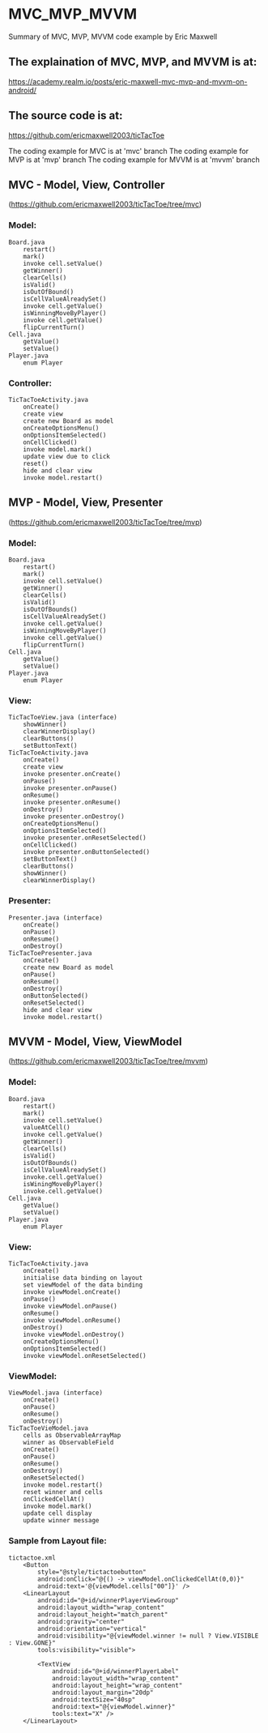 # MVC_MVP_MVVM
Summary of MVC, MVP, MVVM code example by Eric Maxwell

## The explaination of MVC, MVP, and MVVM is at:
https://academy.realm.io/posts/eric-maxwell-mvc-mvp-and-mvvm-on-android/

## The source code is at:
https://github.com/ericmaxwell2003/ticTacToe

The coding example for MVC is at 'mvc' branch
The coding example for MVP is at 'mvp' branch
The coding example for MVVM is at 'mvvm' branch

## MVC - Model, View, Controller
(https://github.com/ericmaxwell2003/ticTacToe/tree/mvc)

### Model:
	Board.java
	    restart()
	    mark()
		invoke cell.setValue()
	    getWinner()
	    clearCells()
	    isValid()
	    isOutOfBound()
	    isCellValueAlreadySet()
		invoke cell.getValue()
	    isWinningMoveByPlayer()
		invoke cell.getValue()
	    flipCurrentTurn()
	Cell.java
	    getValue()
	    setValue()
	Player.java
	    enum Player

### Controller:
	TicTacToeActivity.java
	    onCreate()
		create view
		create new Board as model
	    onCreateOptionsMenu()
	    onOptionsItemSelected()
	    onCellClicked()
		invoke model.mark()
		update view due to click
	    reset()
		hide and clear view
		invoke model.restart()

## MVP - Model, View, Presenter
(https://github.com/ericmaxwell2003/ticTacToe/tree/mvp) 

### Model: 
	Board.java
	    restart()
	    mark()
		invoke cell.setValue()
	    getWinner()
	    clearCells()
	    isValid()
	    isOutOfBounds()
	    isCellValueAlreadySet()
		invoke cell.getValue()
	    isWinningMoveByPlayer()
		invoke cell.getValue()
	    flipCurrentTurn()
	Cell.java
	    getValue()
	    setValue()
	Player.java
	    enum Player


### View:
	TicTacToeView.java (interface)
	    showWinner()
	    clearWinnerDisplay()
	    clearButtons()
	    setButtonText()
	TicTacToeActivity.java
	    onCreate()
		create view
		invoke presenter.onCreate()
	    onPause()
		invoke presenter.onPause()
	    onResume()
		invoke presenter.onResume()
	    onDestroy()
		invoke presenter.onDestroy()
	    onCreateOptionsMenu()
	    onOptionsItemSelected()
		invoke presenter.onResetSelected()
	    onCellClicked()
		invoke presenter.onButtonSelected()
	    setButtonText()
	    clearButtons()
	    showWinner()
	    clearWinnerDisplay()

### Presenter:
	Presenter.java (interface)
	    onCreate()
	    onPause()
	    onResume()
	    onDestroy()
	TicTacToePresenter.java
	    onCreate()
		create new Board as model
	    onPause()
	    onResume()
	    onDestroy()
	    onButtonSelected()
	    onResetSelected()
		hide and clear view
		invoke model.restart()

## MVVM - Model, View, ViewModel
(https://github.com/ericmaxwell2003/ticTacToe/tree/mvvm)

### Model:
	Board.java
	    restart()
	    mark()
		invoke cell.setValue()
	    valueAtCell()
		invoke cell.getValue()
	    getWinner()
	    clearCells()
	    isValid()
	    isOutOfBounds()
	    isCellValueAlreadySet()
		invoke.cell.getValue()
	    isWiningMoveByPlayer()
		invoke.cell.getValue()
	Cell.java
	    getValue()
	    setValue()
	Player.java
	    enum Player
		

### View:
	TicTacToeActivity.java
	    onCreate()
		initialise data binding on layout
		set viewModel of the data binding
		invoke viewModel.onCreate()
	    onPause()
		invoke viewModel.onPause()
	    onResume()
		invoke viewModel.onResume()
	    onDestroy()
		invoke viewModel.onDestroy()
	    onCreateOptionsMenu()
	    onOptionsItemSelected()
		invoke viewModel.onResetSelected()
		
### ViewModel:
	ViewModel.java (interface)
	    onCreate()
	    onPause()
	    onResume()
	    onDestroy()
	TicTacToeVieModel.java
	    cells as ObservableArrayMap
	    winner as ObservableField
	    onCreate()
	    onPause()
	    onResume()
	    onDestroy()
	    onResetSelected()
		invoke model.restart()
		reset winner and cells
	    onClickedCellAt()
		invoke model.mark()
		update cell display
		update winner message

### Sample from Layout file:
	tictactoe.xml
	    <Button
	        style="@style/tictactoebutton"
	        android:onClick="@{() -> viewModel.onClickedCellAt(0,0)}"
	        android:text='@{viewModel.cells["00"]}' />
	    <LinearLayout
	        android:id="@+id/winnerPlayerViewGroup"
	        android:layout_width="wrap_content"
	        android:layout_height="match_parent"
	        android:gravity="center"
	        android:orientation="vertical"
	        android:visibility="@{viewModel.winner != null ? View.VISIBLE : View.GONE}"
	        tools:visibility="visible">

	        <TextView
	            android:id="@+id/winnerPlayerLabel"
	            android:layout_width="wrap_content"
	            android:layout_height="wrap_content"
	            android:layout_margin="20dp"
	            android:textSize="40sp"
	            android:text="@{viewModel.winner}"
	            tools:text="X" />
	    </LinearLayout>
